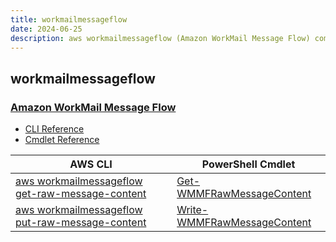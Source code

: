 ```yaml
---
title: workmailmessageflow
date: 2024-06-25
description: aws workmailmessageflow (Amazon WorkMail Message Flow) command/cmdlet list.
---
```


## workmailmessageflow

### [Amazon WorkMail Message Flow](https://aws.amazon.com/workmail/)

* [CLI Reference](https://awscli.amazonaws.com/v2/documentation/api/latest/reference/workmailmessageflow/index.html)
* [Cmdlet Reference](https://docs.aws.amazon.com/powershell/latest/reference/items/WorkMailMessageFlow_cmdlets.html)

|AWS CLI|PowerShell Cmdlet|
|----|----|
|[aws workmailmessageflow get-raw-message-content](https://awscli.amazonaws.com/v2/documentation/api/latest/reference/workmailmessageflow/get-raw-message-content.html)|[Get-WMMFRawMessageContent](https://docs.aws.amazon.com/powershell/latest/reference/items/Get-WMMFRawMessageContent.html)|
|[aws workmailmessageflow put-raw-message-content](https://awscli.amazonaws.com/v2/documentation/api/latest/reference/workmailmessageflow/put-raw-message-content.html)|[Write-WMMFRawMessageContent](https://docs.aws.amazon.com/powershell/latest/reference/items/Write-WMMFRawMessageContent.html)|

